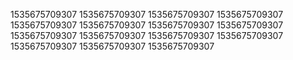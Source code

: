 1535675709307
1535675709307
1535675709307
1535675709307
1535675709307
1535675709307
1535675709307
1535675709307
1535675709307
1535675709307
1535675709307
1535675709307
1535675709307
1535675709307
1535675709307